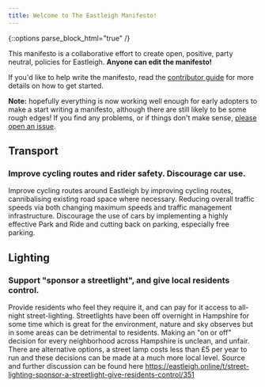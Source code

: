 ```yaml
---
title: Welcome to The Eastleigh Manifesto!
---
```


{::options parse_block_html="true" /}
<div class='well'>
  
This manifesto is a collaborative effort to create open, positive, party neutral, policies for Eastleigh. **Anyone can edit the manifesto!**

If you'd like to help write the manifesto, read the [contributor guide](contributing.html) for more details on how to get started.

</div>

**Note:** hopefully everything is now working well enough for early adopters to make a start writing a manifesto, although there are still likely to be some rough edges! If you find any problems, or if things don't make sense, [please open an issue](https://github.com/OpenEastleighPolitics/eastleigh-manifesto/issues/new?labels=bug).


## Transport

### Improve cycling routes and rider safety. Discourage car use.

Improve cycling routes around Eastleigh by improving cycling routes, cannibalising existing road space where necessary. Reducing overall traffic speeds via both changing maximum speeds and traffic management infrastructure. Discourage the use of cars by implementing a highly effective Park and Ride and cutting back on parking, especially free parking.

## Lighting

### Support "sponsor a streetlight", and give local residents control.

Provide residents who feel they require it, and can pay for it access to all-night street-lighting.  Streetlights have been off overnight in Hampshire for some time which is great for the environment, nature and sky observes but in some areas can be detrimental to residents.  Making an "on or off" decision for every neighborhood across Hampshire is unclean, and unfair.  There are alternative options, a street lamp costs less than £5 per year to run and these decisions can be made at a much more local level.  Source and further discussion can be found here https://eastleigh.online/t/street-lighting-sponsor-a-streetlight-give-residents-control/351
